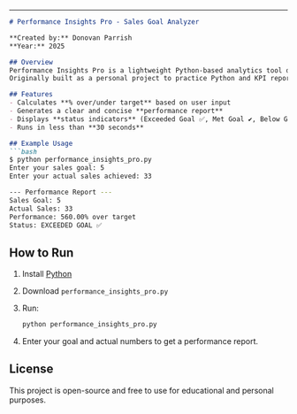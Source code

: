 
---
````markdown
# Performance Insights Pro - Sales Goal Analyzer

**Created by:** Donovan Parrish  
**Year:** 2025

## Overview
Performance Insights Pro is a lightweight Python-based analytics tool designed to calculate goal attainment percentages and generate instant performance reports.  
Originally built as a personal project to practice Python and KPI reporting, it can be applied to sales, marketing, or operational performance tracking.

## Features
- Calculates **% over/under target** based on user input
- Generates a clear and concise **performance report**
- Displays **status indicators** (Exceeded Goal ✅, Met Goal ✔, Below Goal ❌)
- Runs in less than **30 seconds**

## Example Usage
```bash
$ python performance_insights_pro.py
Enter your sales goal: 5
Enter your actual sales achieved: 33

--- Performance Report ---
Sales Goal: 5
Actual Sales: 33
Performance: 560.00% over target
Status: EXCEEDED GOAL ✅
````

## How to Run

1. Install [Python](https://www.python.org/downloads/)
2. Download `performance_insights_pro.py`
3. Run:

   ```bash
   python performance_insights_pro.py
   ```
4. Enter your goal and actual numbers to get a performance report.

## License

This project is open-source and free to use for educational and personal purposes.

```


